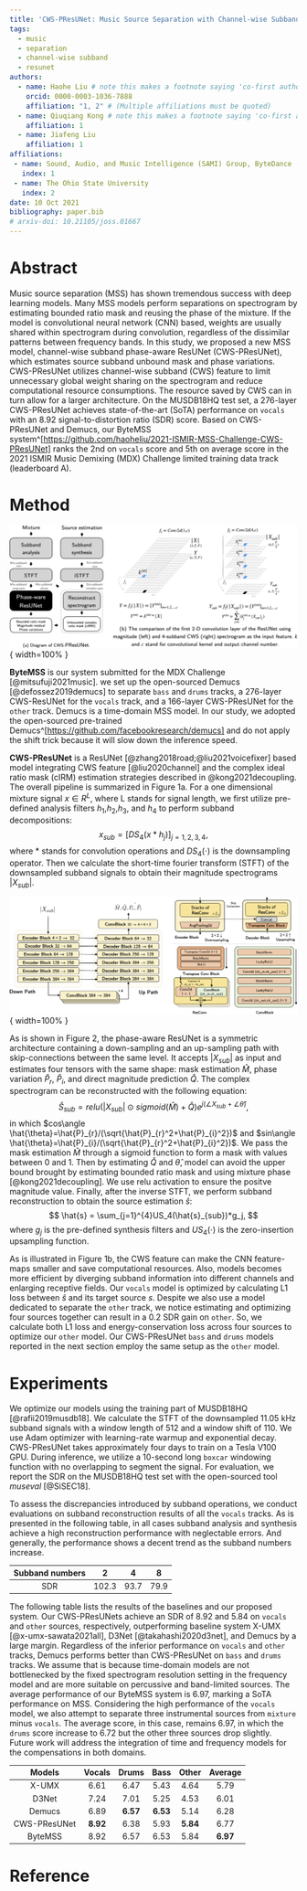```yaml
---
title: 'CWS-PResUNet: Music Source Separation with Channel-wise Subband Phase-aware ResUNet'
tags:
  - music
  - separation
  - channel-wise subband
  - resunet
authors:
  - name: Haohe Liu # note this makes a footnote saying 'co-first author'
    orcid: 0000-0003-1036-7888
    affiliation: "1, 2" # (Multiple affiliations must be quoted)
  - name: Qiuqiang Kong # note this makes a footnote saying 'co-first author'
    affiliation: 1
  - name: Jiafeng Liu
    affiliation: 1
affiliations:
 - name: Sound, Audio, and Music Intelligence (SAMI) Group, ByteDance
   index: 1
 - name: The Ohio State University
   index: 2
date: 10 Oct 2021
bibliography: paper.bib
# arxiv-doi: 10.21105/joss.01667
---
```


# Abstract  

Music source separation (MSS) has shown tremendous success with deep learning models. Many MSS models perform separations on spectrogram by estimating bounded ratio mask and reusing the phase of the mixture. If the model is convolutional neural network (CNN) based, weights are usually shared within spectrogram during convolution, regardless of the dissimilar patterns between frequency bands. In this study, we proposed a new MSS model, channel-wise subband phase-aware ResUNet (CWS-PResUNet), which estimates source subband unbound mask and phase variations. CWS-PResUNet utilizes channel-wise subband (CWS) feature to limit unnecessary global weight sharing on the spectrogram and reduce computational resource consumptions. The resource saved by CWS can in turn allow for a larger architecture. On the MUSDB18HQ test set, a 276-layer CWS-PResUNet achieves state-of-the-art (SoTA) performance on `vocals` with an 8.92 signal-to-distortion ratio (SDR) score. Based on CWS-PResUNet and Demucs, our ByteMSS system^[https://github.com/haoheliu/2021-ISMIR-MSS-Challenge-CWS-PResUNet] ranks the 2nd on `vocals` score and 5th on average score in the 2021 ISMIR Music Demixing (MDX) Challenge limited training data track (leaderboard A).

# Method

![Overview of our system and a comparison between using magnitude and channel-wise subband spectrogram as the input feature.](graphs/main.png){ width=100% }

**ByteMSS** is our system submitted for the MDX Challenge [@mitsufuji2021music]. we set up the open-sourced Demucs [@defossez2019demucs] to separate `bass` and `drums` tracks, a 276-layer CWS-ResUNet for the `vocals` track, and a 166-layer CWS-PResUNet for the `other` track. Demucs is a time-domain MSS model. In our study, we adopted the open-sourced pre-trained Demucs^[https://github.com/facebookresearch/demucs] and do not apply the shift trick because it will slow down the inference speed.

**CWS-PResUNet** is a ResUNet [@zhang2018road;@liu2021voicefixer] based model integrating CWS feature [@liu2020channel] and the complex ideal ratio mask (cIRM) estimation strategies described in @kong2021decoupling. The overall pipeline is summarized in Figure 1a. For a one dimensional mixture signal ${x} \in R^{L}$, where L stands for signal length, we first utilize pre-defined analysis filters ${h}_1$,${h}_2$,${h}_3$, and ${h}_4$ to perform subband decompositions:
$$
x_{sub} = [DS_4({x}*{h}_j)]_{j=1,2,3,4},
$$
where * stands for convolution operations and $DS_{4}(\cdot)$ is the downsampling operator. Then we calculate the short-time fourier transform (STFT) of the downsampled subband signals to obtain their magnitude spectrograms $|{X}_{sub}|$. 

![The architecture of Phase-aware ResUNet](graphs/arc.png){ width=100% }

As is shown in Figure 2, the phase-aware ResUNet is a symmetric architecture containing a down-sampling and an up-sampling path with skip-connections between the same level. It accepts $|{X}_{sub}|$ as input and estimates four tensors with the same shape: mask estimation $\hat{M}$, phase variation $\hat{P}_{r}$, $\hat{P}_{i}$, and direct magnitude prediction $\hat{Q}$. The complex spectrogram can be reconstructed with the following equation:
$$
\hat{S}_{sub} = relu(|{X}_{sub}|\odot sigmoid(\hat{M})+\hat{Q})e^{j(\angle X_{sub} +\angle \hat{\theta})},
$$
in which $cos\angle \hat{\theta}=\hat{P}_{r}/(\sqrt{\hat{P}_{r}^2+\hat{P}_{i}^2})$ and $sin\angle \hat{\theta}=\hat{P}_{i}/(\sqrt{\hat{P}_{r}^2+\hat{P}_{i}^2})$. We pass the mask estimation $\hat{M}$ through a sigmoid function to form a mask with values between 0 and 1. Then by estimating $\hat{Q}$ and $\hat{\theta}$, model can avoid the upper bound brought by estimating bounded ratio mask and using mixture phase [@kong2021decoupling]. We use relu activation to ensure the positve magnitude value. Finally, after the inverse STFT, we perform subband reconstruction to obtain the source estimation $\hat{s}$:
$$
\hat{s} = \sum_{j=1}^{4}US_4(\hat{s}_{sub})*g_j,
$$
where $g_j$ is the pre-defined synthesis filters and $US_4(\cdot)$ is the zero-insertion upsampling function.

As is illustrated in Figure 1b, the CWS feature can make the CNN feature-maps smaller and save computational resources. Also, models becomes more efficient by diverging subband information into different channels and enlarging receptive fields. Our `vocals` model is optimized by calculating L1 loss between $\hat{s}$ and its target source $s$. Despite we also use a model dedicated to separate the `other` track, we notice estimating and optimizing four sources together can result in a 0.2 SDR gain on `other`. So, we calculate both L1 loss and energy-conservation loss across four sources to optimize our `other` model. Our CWS-PResUNet `bass` and `drums` models reported in the next section employ the same setup as the `other` model.

<!-- Moreover, because bounded mask and mixture phase can limit the theoretical upper bound of the MSS system [@kong2021decoupling], we estimate unbounded mask and phase variations in each subband to compute the unbounded cIRM.  -->

# Experiments

We optimize our models using the training part of MUSDB18HQ [@rafii2019musdb18]. We calculate the STFT of the downsampled 11.05 kHz subband signals with a window length of 512 and a window shift of 110. We use Adam optimizer with learning-rate warmup and exponential decay. CWS-PResUNet takes approximately four days to train on a Tesla V100 GPU. During inference, we utilize a 10-second long `boxcar` windowing function with no overlapping to segment the signal. For evaluation, we report the SDR on the MUSDB18HQ test set with the open-sourced tool *museval* [@SiSEC18]. 

To assess the discrepancies introduced by subband operations, we conduct evaluations on subband reconstruction results of all the `vocals` tracks. As is presented in the following table, in all cases subband analysis and synthesis achieve a high reconstruction performance with neglectable errors. And generally, the performance shows a decent trend as the subband numbers increase.

| Subband numbers |   2   |   4  |   8  |
|:---------------:|:-----:|:----:|:----:|
|       SDR       | 102.3 | 93.7 | 79.9 |

The following table lists the results of the baselines and our proposed system. Our CWS-PResUNets achieve an SDR of 8.92 and 5.84 on `vocals` and `other` sources, respectively, outperforming baseline system X-UMX [@x-umx-sawata2021all], D3Net [@takahashi2020d3net], and Demucs by a large margin. Regardless of the inferior performance on `vocals` and `other` tracks, Demucs performs better than CWS-PResUNet on `bass` and `drums` tracks. We assume that is because time-domain models are not bottlenecked by the fixed spectrogram resolution setting in the frequency model and are more suitable on percussive and band-limited sources. The average performance of our ByteMSS system is 6.97, marking a SoTA performance on MSS. Considering the high performance of the `vocals` model, we also attempt to separate three instrumental sources from `mixture` minus `vocals`. The average score, in this case, remains 6.97, in which the `drums` score increase to 6.72 but the other three sources drop slightly. Future work will address the integration of time and frequency models for the compensations in both domains.

|    Models    | Vocals | Drums |  Bass | Other | Average |
|:------------:|:------:|:-----:|:-----:|:-----:|:-------:|
|     X-UMX    |  6.61  |  6.47  | 5.43  | 4.64  |  5.79  |
|     D3Net    |  7.24  |  7.01 |  5.25 |  4.53 |  6.01   |
|    Demucs    |  6.89  | **6.57**  | **6.53**  | 5.14  |  6.28   |
| CWS-PResUNet |  **8.92**  | 6.38  | 5.93  | **5.84**  |  6.77   |
|    ByteMSS   |  8.92  | 6.57  | 6.53  | 5.84  |  **6.97**   |

<!-- # Conclusion -->


# Reference